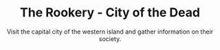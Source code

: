 ---
title: The Rookery - City of the Dead
subtitle: Visit the capital city of the western island and gather information on their society.
image: rookery_1_3_cover.jpg
alt_image: 
alt: Hidden 
product_link: https://www.dmsguild.com/product/395611/WBWDCRook13-The-Rookery-City-of-the-Dead?affiliate_id=1739130
selling_site: DMsGuild
type: al
featured: false
progress:
  percent: 100
  status: finished
stats:
  system: dnd5e
  type: Adventure
  level: Tier 1 APL 4
  duration: 4 hours
---